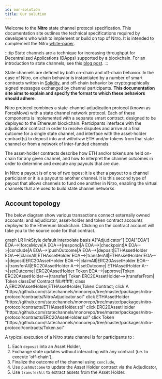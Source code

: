 ```yaml
---
id: our-solution
title: Our solution
---
```


Welcome to the **Nitro** state channel protocol specification. This documentation site outlines the technical specifications required by developers who wish to implement or build on top of Nitro. It is intended to complement the Nitro [white-paper](https://eprint.iacr.org/2019/219).

:::tip
State channels are a technique for increasing throughput for Decentralized Applications (DApps) supported by a blockchain. For an introduction to state channels, see this [blog post](https://education.district0x.io/general-topics/understanding-ethereum/basics-state-channels/).
:::

State channels are defined by both on-chain and off-chain behavior. In the case of Nitro, on-chain behavior is instantiated by a number of smart contracts written in [Solidity](https://github.com/ethereum/solidity), and off-chain behavior by cryptographically signed messages exchanged by channel participants. **This documentation site aims to explain and specify the format to which these behaviors should adhere**.

Nitro protocol combines a state-channel adjudication protocol (known as ForceMove) with a state channel network protocol. Each of these components is implemented with a separate smart contract, designed to be deployed to the Ethereum blockchain. Participants interface with the adjudicator contract in order to resolve disputes and arrive at a final outcome for a single state channel, and interface with the asset-holder contract(s) to deposit into and withdraw ETH and/or tokens from that state channel or from a network of inter-funded channels.

The asset-holder contracts describe how ETH and/or tokens are held on-chain for any given channel, and how to interpret the channel outcomes in order to determine and execute any payouts that are due.

In Nitro a payout is of one of two types: it is either a payout to a channel participant or it is a payout to another channel. It is this second type of payout that allows channels to fund one another in Nitro, enabling the virtual channels that are used to build state channel networks.

## Account topology

The below diagram show various transactions connect externally owned accounts; and adjudicator, asset-holder and token contract accounts deployed to the Ethereum blockchain. Clicking on the contract account will take you to the source code for that contract.

<div class="mermaid">
graph LR
linkStyle default interpolate basis
A["Adjudicator"]
EOA["EOA"]
EOA-->|forceMove|A
EOA-->|respond|A
EOA-->|checkpoint|A
EOA-->|conclude|A
EOA-->|pushOutcome|A
EOA-->|deposit|ETHAssetHolder
EOA-->|claimAll|ETHAssetHolder
EOA-->|transferAll|ETHAssetHolder
EOA-->|deposit|ERC20AssetHolder
EOA-->|claimAll|ERC20AssetHolder
EOA-->|transferAll|ERC20AssetHolder
A-->|setOutcome| ETHAssetHolder
A-->|setOutcome| ERC20AssetHolder
Token
EOA-->|approve|Token
ERC20AssetHolder-->|transfer| Token
ERC20AssetHolder-->|transferFrom| Token
classDef Contract fill:#ffffff;
class A,ERC20AssetHolder,ETHAssetHolder,Token Contract;
click A "https://github.com/statechannels/monorepo/tree/master/packages/nitro-protocol/contracts/NitroAdjudicator.sol"
click ETHAssetHolder "https://github.com/statechannels/monorepo/tree/master/packages/nitro-protocol/contracts/ETHAssetHolder.sol"
click ERC20AssetHolder "https://github.com/statechannels/monorepo/tree/master/packages/nitro-protocol/contracts/ERC20AssetHolder.sol"
click Token "https://github.com/statechannels/monorepo/tree/master/packages/nitro-protocol/contracts/Token.sol"
</div>

A typical execution of a Nitro state channel is for participants to :

1. Each `deposit` into an Asset Holder,
2. Exchange state updates without interacting with any contract (i.e. to execute 'off-chain'),
3. Finalize the outcome of the channel using `conclude`,
4. Use `pushOutcome` to update the Asset Holder contract via the Adjudicator,
5. Use `transferAll` to extract assets from the Asset Holder.
